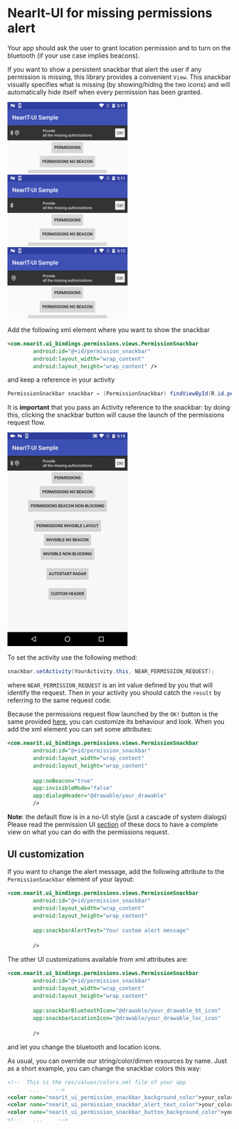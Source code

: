 # NearIt-UI for missing permissions alert

Your app should ask the user to grant location permission and to turn on the bluetooth (if your use case implies beacons).

If you want to show a persistent snackbar that alert the user if any permission is missing, this library provides a convenient `View`.
This snackbar visually specifies what is missing (by showing/hiding the two icons) and will automatically hide itself when every permission has been granted.

![missing_both](missing_both.png)
![missing_bt](missing_bt.png)
![missing_loc](missing_loc.png)

Add the following xml element where you want to show the snackbar

```xml
<com.nearit.ui_bindings.permissions.views.PermissionSnackbar
        android:id="@+id/permission_snackbar"
        android:layout_width="wrap_content"
        android:layout_height="wrap_content" />
```

and keep a reference in your activity

```java
PermissionSnackbar snackbar = (PermissionSnackbar) findViewById(R.id.permission_snackbar);
```

It is **important** that you pass an Activity reference to the snackbar: by doing this, clicking the snackbar button will cause the launch of the permissions request flow.

![snackbar](snackbar.gif)

To set the activity use the following method:

```java
snackbar.setActivity(YourActivity.this, NEAR_PERMISSION_REQUEST);
```

where `NEAR_PERMISSION_REQUEST` is an int value defined by you that will identify the request.
Then in your activity you should catch the `result` by referring to the same request code.

Because the permissions request flow launched by the `OK!` button is the same provided [here](PERMISSIONS.md), you can customize its behaviour and look.
When you add the xml element you can set some attributes:

```xml
<com.nearit.ui_bindings.permissions.views.PermissionSnackbar
        android:id="@+id/permission_snackbar"
        android:layout_width="wrap_content"
        android:layout_height="wrap_content"
        
        app:noBeacon="true"
        app:invisibleMode="false"
        app:dialogHeader="@drawable/your_drawable"
        />
```

**Note**: the default flow is in a no-UI style (just a cascade of system dialogs)
Please read the permission UI [section](PERMISSIONS.md) of these docs to have a complete view on what you can do with the permissions request.

## UI customization

If you want to change the alert message, add the following attribute to the `PermissionSnackbar` element of your layout:

```xml
<com.nearit.ui_bindings.permissions.views.PermissionSnackbar
        android:id="@+id/permission_snackbar"
        android:layout_width="wrap_content"
        android:layout_height="wrap_content"
        
        app:snackbarAlertText="Your custom alert message"
        
        />
```

The other UI customizations available from xml attributes are:

```xml
<com.nearit.ui_bindings.permissions.views.PermissionSnackbar
        android:id="@+id/permission_snackbar"
        android:layout_width="wrap_content"
        android:layout_height="wrap_content"
        
        app:snackbarBluetoothIcon="@drawable/your_drawable_bt_icon"
        app:snackbarLocationIcon="@drawable/your_drawable_loc_icon"
        
        />
```

and let you change the bluetooth and location icons.

As usual, you can override our string/color/dimen resources by name. Just as a short example, you can change the snackbar colors this way:
```xml
<!--  This is the res/values/colors.xml file of your app
       ...     -->
<color name="nearit_ui_permission_snackbar_background_color">your_color</color>
<color name="nearit_ui_permission_snackbar_alert_text_color">your_color</color>
<color name="nearit_ui_permission_snackbar_button_background_color">your_color</color>
<!--    ...     -->
```